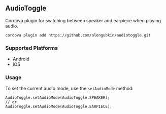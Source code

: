 ## AudioToggle

Cordova plugin for switching between speaker and earpiece when playing audio.

    cordova plugin add https://github.com/alongubkin/audiotoggle.git
    
### Supported Platforms

- Android
- iOS

### Usage

To set the current audio mode, use the `setAudioMode` method:

    AudioToggle.setAudioMode(AudioToggle.SPEAKER);
    // or
    AudioToggle.setAudioMode(AudioToggle.EARPIECE);
